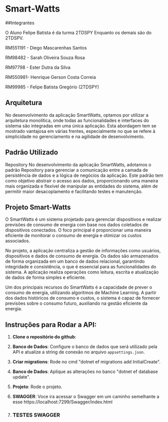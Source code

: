 # Smart-Watts

##Integrantes

O Aluno Felipe Batista é da turma 2TDSPY Enquanto os demais são do 2TDSPV.

RM551191 - Diego Mascarenhas Santos

RM98482 - Sarah Oliveira Souza Rosa

RM97798 - Ester Dutra da Silva

RM550981- Henrique Gerson Costa Correia

RM99985 - Felipe Batista Gregório (2TDSPY)

## Arquitetura

No desenvolvimento da aplicação SmartWatts, optamos por utilizar a arquitetura monolítica, onde todas as funcionalidades e interfaces do sistema são integradas em uma única aplicação. Esta abordagem tem se mostrado vantajosa em várias frentes, especialmente no que se refere à simplicidade no gerenciamento e na agilidade de desenvolvimento.

## Padrão Utilizado
Repository
No desenvolvimento da aplicação SmartWatts, adotamos o padrão Repository para gerenciar a comunicação entre a camada de persistência de dados e a lógica de negócios da aplicação. Este padrão tem como objetivo abstrair o acesso aos dados, proporcionando uma maneira mais organizada e flexível de manipular as entidades do sistema, além de permitir maior desacoplamento e facilitando testes e manutenção.


## Projeto Smart-Watts
O SmartWatts é um sistema projetado para gerenciar dispositivos e realizar previsões de consumo de energia com base nos dados coletados de dispositivos conectados. O foco principal é proporcionar uma maneira eficiente de monitorar o consumo de energia e otimizar os custos associados.

No projeto, a aplicação centraliza a gestão de informações como usuários, dispositivos e dados de consumo de energia. Os dados são armazenados de forma organizada em um banco de dados relacional, garantindo integridade e consistência, o que é essencial para as funcionalidades do sistema. A aplicação realiza operações como leitura, escrita e atualização de dados de forma simples e eficiente.

Um dos principais recursos do SmartWatts é a capacidade de prever o consumo de energia, utilizando algoritmos de Machine Learning. A partir dos dados históricos de consumo e custos, o sistema é capaz de fornecer previsões sobre o consumo futuro, auxiliando na gestão eficiente da energia.

## Instruções para Rodar a API:
1. **Clone o repositório do github**:
2. **Banco de Dados**: Configure o banco de dados que será utilizado pela API e atualize a string de conexão no arquivo `appsettings.json`.
3. **Criar migrations**: Rode no cmd "dotnet ef migrations add InitialCreate".
4. **Banco de Dados**: Aplique as alterações no banco "dotnet ef database update".
5. **Projeto**: Rode o projeto.
6. **SWAGGER**: Voce ira acessar o Swagger em um caminho semelhante a esse https://localhost:7299/Swagger/index.html

7. ### TESTES SWAGGER
